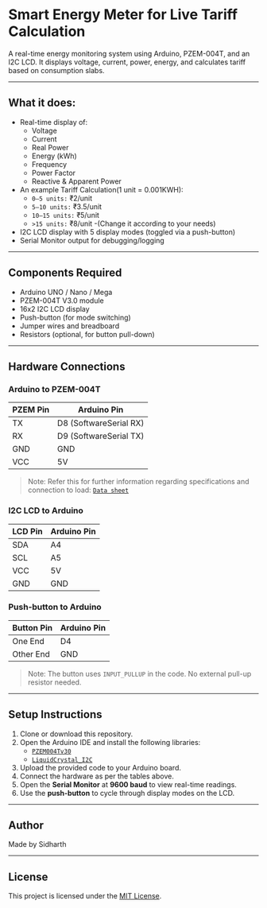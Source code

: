#  Smart Energy Meter for Live Tariff Calculation

A real-time energy monitoring system using Arduino, PZEM-004T, and an I2C LCD. It displays voltage, current, power, energy, and calculates tariff based on consumption slabs.

---

## What it does:

- Real-time display of:
  - Voltage
  - Current
  - Real Power
  - Energy (kWh)
  - Frequency
  - Power Factor
  - Reactive & Apparent Power
- An example Tariff Calculation(1 unit = 0.001KWH):
  - `0–5 units:` ₹2/unit  
  - `5–10 units:` ₹3.5/unit  
  - `10–15 units:` ₹5/unit  
  - `>15 units:` ₹8/unit
  -(Change it according to your needs)
- I2C LCD display with 5 display modes (toggled via a push-button)
- Serial Monitor output for debugging/logging

---

## Components Required

- Arduino UNO / Nano / Mega
- PZEM-004T V3.0 module
- 16x2 I2C LCD display
- Push-button (for mode switching)
- Jumper wires and breadboard
- Resistors (optional, for button pull-down)

---

## Hardware Connections

### Arduino to PZEM-004T 

| PZEM Pin | Arduino Pin           |
|----------|------------------------|
| TX       | D8 (SoftwareSerial RX) |
| RX       | D9 (SoftwareSerial TX) |
| GND      | GND                    |
| VCC      | 5V                     |

>Note: Refer this for further information regarding specifications and connection to load: [`Data sheet`](https://innovatorsguru.com/wp-content/uploads/2019/06/PZEM-004T-V3.0-Datasheet-User-Manual.pdf)

### I2C LCD to Arduino

| LCD Pin | Arduino Pin    |
|---------|----------------|
| SDA     | A4             |
| SCL     | A5             |
| VCC     | 5V             |
| GND     | GND            |

### Push-button to Arduino

| Button Pin | Arduino Pin |
|------------|-------------|
| One End    | D4          |
| Other End  | GND         |

> Note: The button uses `INPUT_PULLUP` in the code. No external pull-up resistor needed.

---

## Setup Instructions

1. Clone or download this repository.
2. Open the Arduino IDE and install the following libraries:
   - [`PZEM004Tv30`](https://github.com/olehs/PZEM004T)
   - [`LiquidCrystal_I2C`](https://github.com/johnrickman/LiquidCrystal_I2C)
3. Upload the provided code to your Arduino board.
4. Connect the hardware as per the tables above.
5. Open the **Serial Monitor** at **9600 baud** to view real-time readings.
6. Use the **push-button** to cycle through display modes on the LCD.

---

## Author

Made by Sidharth

---

## License

This project is licensed under the [MIT License](LICENSE).
